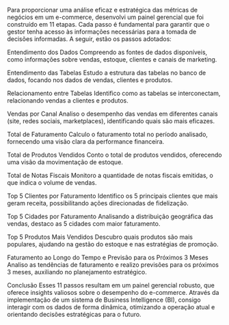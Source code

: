 Para proporcionar uma análise eficaz e estratégica das métricas de negócios em um e-commerce, desenvolvi um painel gerencial que foi construído em 11 etapas. Cada passo é fundamental para garantir que o gestor tenha acesso às informações necessárias para a tomada de decisões informadas. A seguir, estão os passos adotados:

Entendimento dos Dados
Compreendo as fontes de dados disponíveis, como informações sobre vendas, estoque, clientes e canais de marketing.

Entendimento das Tabelas
Estudo a estrutura das tabelas no banco de dados, focando nos dados de vendas, clientes e produtos.

Relacionamento entre Tabelas
Identifico como as tabelas se interconectam, relacionando vendas a clientes e produtos.

Vendas por Canal
Analiso o desempenho das vendas em diferentes canais (site, redes sociais, marketplaces), identificando quais são mais eficazes.

Total de Faturamento
Calculo o faturamento total no período analisado, fornecendo uma visão clara da performance financeira.

Total de Produtos Vendidos
Conto o total de produtos vendidos, oferecendo uma visão da movimentação de estoque.

Total de Notas Fiscais
Monitoro a quantidade de notas fiscais emitidas, o que indica o volume de vendas.

Top 5 Clientes por Faturamento
Identifico os 5 principais clientes que mais geram receita, possibilitando ações direcionadas de fidelização.

Top 5 Cidades por Faturamento
Analisando a distribuição geográfica das vendas, destaco as 5 cidades com maior faturamento.

Top 5 Produtos Mais Vendidos
Descubro quais produtos são mais populares, ajudando na gestão do estoque e nas estratégias de promoção.

Faturamento ao Longo do Tempo e Previsão para os Próximos 3 Meses
Analiso as tendências de faturamento e realizo previsões para os próximos 3 meses, auxiliando no planejamento estratégico.

Conclusão
Esses 11 passos resultam em um painel gerencial robusto, que oferece insights valiosos sobre o desempenho do e-commerce. Através da implementação de um sistema de Business Intelligence (BI), consigo interagir com os dados de forma dinâmica, otimizando a operação atual e orientando decisões estratégicas para o futuro.

